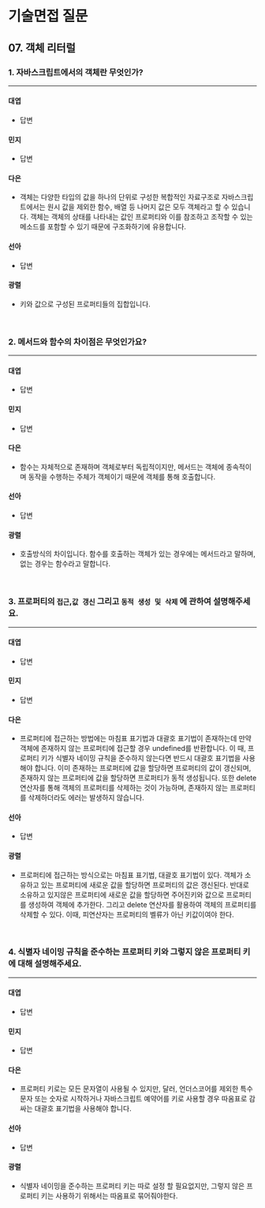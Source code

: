 # 기술면접 질문

## 07. 객체 리터럴

### 1. 자바스크립트에서의 객체란 무엇인가?

<hr>

#### 대엽

- 답변

#### 민지

- 답변

#### 다은

- 객체는 다양한 타입의 값을 하나의 단위로 구성한 복합적인 자료구조로 자바스크립트에서는 원시 값을 제외한 함수, 배열 등 나머지 값은 모두 객체라고 할 수 있습니다. 객체는 객체의 상태를 나타내는 값인 프로퍼티와 이를 참조하고 조작할 수 있는 메소드를 포함할 수 있기 때문에 구조화하기에 유용합니다.

#### 선아

- 답변

#### 광렬

- 키와 값으로 구성된 프로퍼티들의 집합입니다.

<br>

### 2. 메서드와 함수의 차이점은 무엇인가요?

<hr>

#### 대엽

- 답변

#### 민지

- 답변

#### 다은

- 함수는 자체적으로 존재하며 객체로부터 독립적이지만, 메서드는 객체에 종속적이며 동작을 수행하는 주체가 객체이기 때문에 객체를 통해 호출합니다.

#### 선아

- 답변

#### 광렬

- 호출방식의 차이입니다. 함수를 호출하는 객체가 있는 경우에는 메서드라고 말하며, 없는 경우는 함수라고 말합니다.

<br>

### 3. 프로퍼티의 `접근`,`값 갱신` 그리고 `동적 생성 및 삭제` 에 관하여 설명해주세요.

<hr>

#### 대엽

- 답변

#### 민지

- 답변

#### 다은

- 프로퍼티에 접근하는 방법에는 마침표 표기법과 대괄호 표기법이 존재하는데 만약 객체에 존재하지 않는 프로퍼티에 접근할 경우 undefined를 반환합니다. 이 때, 프로퍼티 키가 식별자 네이밍 규칙을 준수하지 않는다면 반드시 대괄호 표기법을 사용해야 합니다. 이미 존재하는 프로퍼티에 값을 할당하면 프로퍼티의 값이 갱신되며, 존재하지 않는 프로퍼티에 값을 할당하면 프로퍼티가 동적 생성됩니다. 또한 delete 연산자를 통해 객체의 프로퍼티를 삭제하는 것이 가능하며, 존재하지 않는 프로퍼티를 삭제하더라도 에러는 발생하지 않습니다.

#### 선아

- 답변

#### 광렬

- 프로퍼티에 접근하는 방식으로는 마침표 표기법, 대괄호 표기법이 있다. 객체가 소유하고 있는 프로퍼티에 새로운 값을 할당하면 프로퍼티의 값은 갱신된다. 반대로 소유하고 있지않은 프로퍼티에 새로운 값을 할당하면 주어진키와 값으로 프로퍼티를 생성하여 객체에 추가한다. 그리고 delete 연산자를 활용하여 객체의 프로퍼티를 삭제할 수 있다. 이때, 피연산자는 프로퍼티의 벨류가 아닌 키값이여야 한다.

<br>

### 4. 식별자 네이밍 규칙을 준수하는 프로퍼티 키와 그렇지 않은 프로퍼티 키에 대해 설명해주세요.

<hr>

#### 대엽

- 답변

#### 민지

- 답변

#### 다은

- 프로퍼티 키로는 모든 문자열이 사용될 수 있지만, 달러, 언더스코어를 제외한 특수 문자 또는 숫자로 시작하거나 자바스크립트 예약어를 키로 사용할 경우 따옴표로 감싸는 대괄호 표기법을 사용해야 합니다.

#### 선아

- 답변

#### 광렬

- 식별자 네이밍을 준수하는 프로퍼티 키는 따로 설정 할 필요없지만, 그렇지 않은 프로퍼티 키는 사용하기 위해서는 따옴표로 묶어줘야한다.

